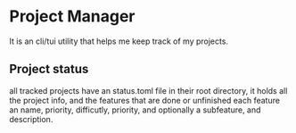 # Project Manager
It is an cli/tui utility that helps me keep track of my projects.

## Project status
all tracked projects have an status.toml file in their root directory, it holds all the project info, and the features that are done or unfinished
each feature an name, priority, difficutly, priority, and optionally a subfeature, and description.
